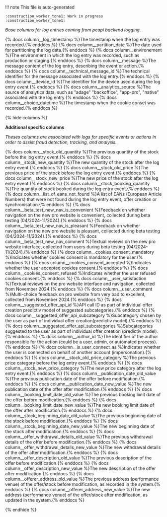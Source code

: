 !!! note
    This file is auto-generated

    :construction_worker_tone1: Work in progress :construction_worker_tone1:


*Base columns for log entries coming from pcapi backend logging.*

{% docs column__log_timestamp %}The timestamp when the log entry was recorded.{% enddocs %}
{% docs column__partition_date %}The date used for partitioning the log data.{% enddocs %}
{% docs column__environement %}The environment in which the log entry was recorded, such as production or staging.{% enddocs %}
{% docs column__message %}The message content of the log entry, describing the event or action.{% enddocs %}
{% docs column__technical_message_id %}The technical identifier for the message associated with the log entry.{% enddocs %}
{% docs column__device_id %}The identifier for the device used during the log entry event.{% enddocs %}
{% docs column__analytics_source %}The source of analytics data, such as "adage" "backoffice", "app-pro", "native" associated with the log entry.{% enddocs %}
{% docs column__choice_datetime %}The timestamp when the cookie conset was recorded.{% enddocs %}

{% hide columns %}

**Additional specific columns**

*Theses columns are associated with logs for specific events or actions in order to assist fraud detection, tracking, and analysis.*

{% docs column__stock_old_quantity %}The previous quantity of the stock before the log entry event.{% enddocs %}
{% docs column__stock_new_quantity %}The new quantity of the stock after the log entry event.{% enddocs %}
{% docs column__stock_old_price %}The previous price of the stock before the log entry event.{% enddocs %}
{% docs column__stock_new_price %}The new price of the stock after the log entry event.{% enddocs %}
{% docs column__stock_booking_quantity %}The quantity of stock booked during the log entry event.{% enddocs %}
{% docs column__list_of_eans_not_found %}A list of EANs (European Article Numbers) that were not found during the log entry event, offer creation or synchronisation.{% enddocs %}
{% docs column__beta_test_new_nav_is_convenient %}Feedback on whether navigation on the new pro website is convenient, collected during beta testing (04/2024-11/2024).{% enddocs %}
{% docs column__beta_test_new_nav_is_pleasant %}Feedback on whether navigation on the new pro website is pleasant, collected during beta testing (04/2024-11/2024).{% enddocs %}
{% docs column__beta_test_new_nav_comment %}Textual reviews on the new pro website interface, collected from users during beta testing (04/2024-11/2024).{% enddocs %}
{% docs column__cookies_consent_mandatory %}Indicates whether cookies consent is mandatory for the user.{% enddocs %}
{% docs column__cookies_consent_accepted %}Indicates whether the user accepted cookies consent.{% enddocs %}
{% docs column__cookies_consent_refused %}Indicates whether the user refused cookies consent.{% enddocs %}
{% docs column__user_satisfaction %}Textual reviews on the pro website interface and navigation, collected from November 2024.{% enddocs %}
{% docs column__user_comment %}Multi-choice feedback on pro website from very bad to excellent, collected from November 2024.{% enddocs %}
{% docs column__suggested_offer_api_id %}API call ID as part of individual offer creation predictiv model of suggested subcategories.{% enddocs %}
{% docs column__suggested_offer_api_subcategory %}Subcategory chosen by the user as part of individual offer creation(predictiv model).{% enddocs %}
{% docs column__suggested_offer_api_subcategories %}Subcategories suggested to the user as part of individual offer creation (predictiv model).{% enddocs %}
{% docs column__author_id %}The identifier of the author responsible for the action (could be a user, admin, or automated process).{% enddocs %}
{% docs column__is_user_connect_as %}Indicates whether the user is connected on behalf of another account (impersonation).{% enddocs %}
{% docs column__stock_old_price_category %}The previous price category before the log entry event.{% enddocs %}
{% docs column__stock_new_price_category %}The new price category after the log entry event.{% enddocs %}
{% docs column__publication_date_old_value %}The previous publication date of the offer before modification.{% enddocs %}
{% docs column__publication_date_new_value %}The new publication date of the offer after modification.{% enddocs %}
{% docs column__booking_limit_date_old_value %}The previous booking limit date of the offer before modification.{% enddocs %}
{% docs column__booking_limit_date_new_value %}The new booking limit date of the offer after modification.{% enddocs %}
{% docs column__stock_beginning_date_old_value %}The previous beginning date of the stock before modification.{% enddocs %}
{% docs column__stock_beginning_date_new_value %}The new beginning date of the stock after modification.{% enddocs %}
{% docs column__offer_withdrawal_details_old_value %}The previous withdrawal details of the offer before modification.{% enddocs %}
{% docs column__offer_withdrawal_details_new_value %}The new withdrawal details of the offer after modification.{% enddocs %}
{% docs column__offer_description_old_value %}The previous description of the offer before modification.{% enddocs %}
{% docs column__offer_description_new_value %}The new description of the offer after modification.{% enddocs %}
{% docs column__offerer_address_old_value %}The previous address (performance venue) of the offer/stock before modification, as recorded in the system.{% enddocs %}
{% docs column__offerer_address_new_value %}The new address (performance venue) of the offer/stock after modification, as updated in the system.{% enddocs %}


{% endhide %}

